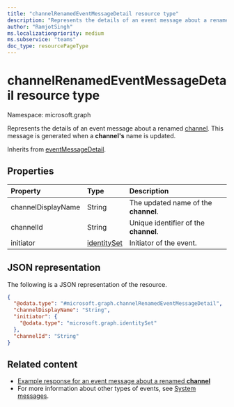 ```yaml
---
title: "channelRenamedEventMessageDetail resource type"
description: "Represents the details of an event message about a renamed channel."
author: "RamjotSingh"
ms.localizationpriority: medium
ms.subservice: "teams"
doc_type: resourcePageType
---
```


# channelRenamedEventMessageDetail resource type

Namespace: microsoft.graph

Represents the details of an event message about a renamed [channel](../resources/channel.md).
This message is generated when a **channel's** name is updated.


Inherits from [eventMessageDetail](../resources/eventmessagedetail.md).

## Properties
|Property|Type|Description|
|:---|:---|:---|
|channelDisplayName|String|The updated name of the **channel**.|
|channelId|String|Unique identifier of the **channel**.|
|initiator|[identitySet](../resources/identityset.md)|Initiator of the event.|

## JSON representation
The following is a JSON representation of the resource.
<!-- {
  "blockType": "resource",
  "@odata.type": "microsoft.graph.channelRenamedEventMessageDetail",
  "baseType": "microsoft.graph.eventMessageDetail"
}
-->
``` json
{
  "@odata.type": "#microsoft.graph.channelRenamedEventMessageDetail",
  "channelDisplayName": "String",
  "initiator": {
    "@odata.type": "microsoft.graph.identitySet"
  },
  "channelId": "String"
}
```


## Related content
- [Example response for an event message about a renamed **channel**](/graph/system-messages/#channel-renamed)
- For more information about other types of events, see [System messages](/graph/system-messages).
